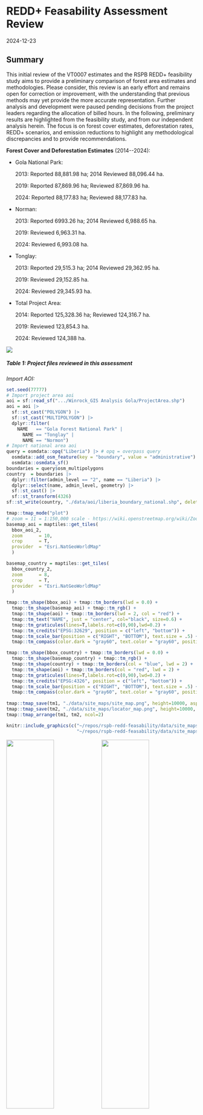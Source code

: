 REDD+ Feasability Assessment Review
================
2024-12-23

<style type="text/css">
#TOC::before {
  content: "";
  display: block;
  height: 80px;
  width: 210px;
  background-image: url(https://winrock.org/wp-content/uploads/2021/12/Winrock-logo-R.png);
  background-size: contain;
  background-position: 50% 50%;
  padding-top: 80px !important;
  background-repeat: no-repeat;
  }
</style>

## Summary

This initial review of the VT0007 estimates and the RSPB REDD+ feasibility study aims to provide a preliminary comparison of forest area estimates and methodologies. Please consider, this review is an early effort and remains open for correction or improvement, with the understanding that previous methods may yet provide the more accurate representation. Further analysis and development were paused pending decisions from the project leaders regarding the allocation of billed hours. In the following, preliminary results are highlighted from the feasibility study, and from our independent analysis herein. The focus is on forest cover estimates, deforestation rates, REDD+ scenarios, and emission reductions to highlight any methodological discrepancies and to provide recommendations.

**Forest Cover and Deforestation Estimates** (2014--2024):

-   Gola National Park:

    2013: Reported 88,881.98 ha; 2014 Reviewed 88,096.44 ha.

    2019: Reported 87,869.96 ha; Reviewed 87,869.96 ha.

    2024: Reported 88,177.83 ha; Reviewed 88,177.83 ha.

-   Norman:

    2013: Reported 6993.26 ha; 2014 Reviewed 6,988.65 ha.

    2019: Reviewed 6,963.31 ha.

    2024: Reviewed 6,993.08 ha.

-   Tonglay:

    2013: Reported 29,515.3 ha; 2014 Reviewed 29,362.95 ha.

    2019: Reviewed 29,152.85 ha.

    2024: Reviewed 29,345.93 ha.

-   Total Project Area:

    2014: Reported 125,328.36 ha; Reviewed 124,316.7 ha.

    2019: Reviewed 123,854.3 ha.

    2024: Reviewed 124,388 ha.


![](data/tables/Table%201%20Project%20files%20reviewed.png)

##### Table 1: Project files reviewed in this assessment

*Import AOI:*

``` r
set.seed(77777)
# Import project area aoi
aoi = sf::read_sf(".../Winrock_GIS Analysis Gola/ProjectArea.shp") 
aoi = aoi |>
  sf::st_cast("POLYGON") |>
  sf::st_cast("MULTIPOLYGON") |>
  dplyr::filter(
    NAME   == "Gola Forest National Park" | 
      NAME == "Tonglay" |
      NAME == "Normon")
# Import national area aoi
query = osmdata::opq("Liberia") |> # opq = overpass query
  osmdata::add_osm_feature(key = "boundary", value = "administrative") |>
  osmdata::osmdata_sf()
boundaries = query$osm_multipolygons
country  = boundaries |>
  dplyr::filter(admin_level == "2", name == "Liberia") |>
  dplyr::select(name, admin_level, geometry) |>
  sf::st_cast() |> 
  sf::st_transform(4326)
sf::st_write(country, "./data/aoi/liberia_boundary_national.shp", delete_layer=T)
```

``` r
tmap::tmap_mode("plot")
# zoom = 11 = 1:150,000 scale - https://wiki.openstreetmap.org/wiki/Zoom_levels
basemap_aoi = maptiles::get_tiles(
  bbox_aoi_2, 
  zoom      = 10, 
  crop      = T,
  provider  = "Esri.NatGeoWorldMap"
  )

basemap_country = maptiles::get_tiles(
  bbox_country_2, 
  zoom      = 8, 
  crop      = T,
  provider  = "Esri.NatGeoWorldMap"
  )

tmap::tm_shape(bbox_aoi) + tmap::tm_borders(lwd = 0.0) +
  tmap::tm_shape(basemap_aoi) + tmap::tm_rgb() + 
  tmap::tm_shape(aoi) + tmap::tm_borders(lwd = 2, col = "red") +
  tmap::tm_text("NAME", just = "center", col="black", size=0.6) +
  tmap::tm_graticules(lines=T,labels.rot=c(0,90),lwd=0.2) +
  tmap::tm_credits("EPSG:32629", position = c("left", "bottom")) +
  tmap::tm_scale_bar(position = c("RIGHT", "BOTTOM"), text.size = .5) + 
  tmap::tm_compass(color.dark = "gray60", text.color = "gray60", position = c("left", "top")) -> tm1

tmap::tm_shape(bbox_country) + tmap::tm_borders(lwd = 0.0) +
  tmap::tm_shape(basemap_country) + tmap::tm_rgb() + 
  tmap::tm_shape(country) + tmap::tm_borders(col = "blue", lwd = 2) +
  tmap::tm_shape(aoi) + tmap::tm_borders(col = "red", lwd = 2) +
  tmap::tm_graticules(lines=T,labels.rot=c(0,90),lwd=0.2) +
  tmap::tm_credits("EPSG:4326", position = c("left", "bottom")) +
  tmap::tm_scale_bar(position = c("RIGHT", "BOTTOM"), text.size = .5) + 
  tmap::tm_compass(color.dark = "gray60", text.color = "gray60", position = c("left", "top")) -> tm2
                   
tmap::tmap_save(tm1, "./data/site_maps/site_map.png", height=10000, asp=0, dpi=2400)
tmap::tmap_save(tm2, "./data/site_maps/locator_map.png", height=10000, asp=0, dpi=2400)
tmap::tmap_arrange(tm1, tm2, ncol=2)
```

``` r
knitr::include_graphics(c("~/repos/rspb-redd-feasability/data/site_maps/site_map.png",
                          "~/repos/rspb-redd-feasability/data/site_maps/locator_map.png"))
```

<img src="data/site_maps/site_map.png" width="50%" /><img src="data/site_maps/locator_map.png" width="50%" />

## Area check

In Liberia, the official definition of forest land is provided by the
Forestry Development Authority (Liberia 2019), including areas of land
that meet the following criteria:

- Canopy cover of minimum 30%;
- Canopy height of minimum 5m or the capacity to reach it;
- Covering a minimum of 1 hectare of land.

``` r
aoi$area_m2 = round(as.numeric(sf::st_area(aoi) * 0.0001, 4))
aoi_select = aoi |>
  dplyr::select(NAME, DESIG, Areahav2, area_m2) |>
  dplyr::filter(
    NAME == "Gola Forest National Park" | 
      NAME == "Normon"  | 
      NAME == "Tonglay") |>
  sf::st_drop_geometry() |>
  janitor::adorn_totals() 
sf::st_transform(aoi, 4326)  
```

<div class="kable-table">

| WDPAID | WDPA_PID | NAME | ORIG_NAME | DESIG | DESIG_TYPE | IUCN_CAT | INT_CRIT | MARINE | REP_M_AREA | GIS_M_AREA | REP_AREA | GIS_AREA | STATUS | STATUS_YR | GOV_TYPE | MANG_AUTH | MANG_PLAN | VERIF | METADATAID | SUB_LOC | PARENT_ISO | ISO3 | Comments | Landscape | Shape_Leng | Shape_Area | Areaha | Areahav2 | geometry | area_m2 |
|---:|:---|:---|:---|:---|:---|:---|:---|:---|---:|---:|---:|---:|:---|---:|:---|:---|:---|:---|---:|:---|:---|:---|:---|:---|---:|---:|---:|---:|:---|---:|
| 9171 | 9171 | Gola Forest National Park | Gola Forest National Park | National Park | National | Not Reported | Not Applicable | 0 | 0 | 0 | 979.7499 | 985.92079 | Designated | 2003 | Federal or national ministry or agency | Department of Forest Conservation, Forestry Development Authority | Not Reported | State Verified | 876 | LR-CM | LBR | LBR | NA | Greater Gola Landscape | 190094.38 | 888197849 | 88801.80 | 88801.80 | POLYGON Z ((-10.67501 7.684… | 88820 |
| 555512165 | 555512165 | Foya | Foya | National Park | National | Not Reported | Not Applicable | 0 | 0 | 0 | 1646.2805 | 1657.40012 | Proposed | 2003 | Federal or national ministry or agency | Department of Forest Conservation, Forestry Development Authority | Not Reported | State Verified | 876 | LR-LO | LBR | LBR | NA | Greater Gola Landscape | 298027.78 | 1646202887 | 164664.00 | 164664.00 | POLYGON Z ((-10.32469 8.084… | 164620 |
| 0 | NA | Lower Sokpo | Lower Sokpo | Community Forest | National | Not Reported | Not Applicable | 0 | 0 | 0 | 144.0000 | 144.76678 | Active | 0 | Not Reported | Not Reported | Not Reported | Not Reported | 0 | LR-CM | LBR | LBR | Boundaries agreed. Gov. in place | Greater Gola Landscape | 60680.00 | 144766777 | 14469.80 | 14469.80 | POLYGON Z ((-11.01024 7.441… | 14477 |
| 0 | NA | Upper Sokpo | Upper Sokpo | Community Forest | National | Not Reported | Not Applicable | 0 | 0 | 0 | 108.0000 | 110.81576 | Active | 0 | Not Reported | Not Reported | Not Reported | Not Reported | 0 | LR-CM | LBR | LBR | Boundaries agreed. Gov. in place | Greater Gola Landscape | 60269.62 | 110815762 | 11078.70 | 11078.70 | POLYGON Z ((-10.78275 7.400… | 11082 |
| 0 | NA | Maima | Maima | Community Forest | National | Not Reported | Not Applicable | 0 | 0 | 0 | 450.0000 | 448.18335 | Active | 0 | Not Reported | Not Reported | Not Reported | Not Reported | 0 | LR-GP | LBR | LBR | Initial discussion held | Greater Gola Landscape | 90084.36 | 448183347 | 44821.40 | 44821.40 | POLYGON Z ((-10.55219 7.570… | 44818 |
| 0 | NA | Tonglay | Tonglay | Community Forest | National | Not Reported | Not Applicable | 0 | 0 | 0 | 296.0000 | 295.15312 | Active | 2020 | Not Reported | Not Reported | Not Reported | Not Reported | 0 | LR-GP | LBR | LBR | Step 8 completed. 9 for November | Greater Gola Landscape | 92691.50 | 295153117 | 29516.10 | 29516.10 | POLYGON Z ((-10.61658 7.771… | 29515 |
| 0 | NA | Zue | Zue | Community Forest | National | Not Reported | Not Applicable | 0 | 0 | 0 | 400.0000 | 399.60614 | Active | 0 | Not Reported | Not Reported | Not Reported | Not Reported | 0 | LR-GP | LBR | LBR | Initial discussion held | Greater Gola Landscape | 89297.00 | 399606142 | 39969.30 | 39969.30 | POLYGON Z ((-10.29816 7.673… | 39961 |
| 0 | NA | Normon | Normon | Community Forest | National | Not Reported | Not Applicable | 0 | 0 | 0 | 69.0000 | 69.93261 | Active | 2020 | Not Reported | Not Reported | Not Reported | Not Reported | 0 | LR-GP | LBR | LBR | Step 9 | Greater Gola Landscape | 48777.43 | 69932611 | 6993.87 | 6993.87 | POLYGON Z ((-10.49054 7.712… | 6993 |

</div>

``` r
sf::st_transform(country, 4326) 
```

<div class="kable-table">

| name    | admn_lv | geometry                     |
|:--------|:--------|:-----------------------------|
| Liberia | 2       | POLYGON ((-11.60808 6.755, … |

</div>

``` r
slivers = aoi |> dplyr::filter(as.numeric(area_m2) < 1)  # no artefacts found
aoi_select
```

<div class="kable-table">

| NAME                      | DESIG            |  Areahav2 | area_m2 |
|:--------------------------|:-----------------|----------:|--------:|
| Gola Forest National Park | National Park    |  88801.80 |   88820 |
| Tonglay                   | Community Forest |  29516.10 |   29515 |
| Normon                    | Community Forest |   6993.87 |    6993 |
| Total                     | \-               | 125311.77 |  125328 |

</div>

##### Table 2: Count per class of filtered training samples

Results indicate the spatial dataset is free from topological errors,
and forest ‘islands’ and spatial artefacts smaller than approved area
definition. Results also match Areahav2 values derived previously and
reported in ER_Workbook_Gola_Liberia.xlsx

## Activity data check

This section documents inputs and procedures used to derive national and
project-level deforestation maps. This follows three main steps:

- Compare land cover training samples for Liberia;
- Classify & assess accuracy of forest cover maps for 2014, 2019, and
  2024;
- Spatially map deforestation risk & compare with Liberia’s submitted
  FREL estimates.

***Training samples***

Training samples for the country and project area were extracted from
two gold standard global land cover time series datasets: the GLanCE
dataset (Stanimirova et al. 2023) and TimeSpec4LULC dataset. Both
training datasets were processed with continuous change and class
migration algorithms. While Verra is yet to establish requirements for
addressing feature class migration in classification of baseline
activity data (Verra 2023, 2024, 2021), we may recommend incorporating
this remote sensing best practice or showcase its improvements to
accuracy metrics, as follows.

![](data/tables/Table%202%20Training%20samples%20class%20conversions.png)

##### Table 3: Class conversions of training samples

Level-1 classes in the GLanCE and TimeSpec4LULC datasets were recoded
below to match class labels cited in the “Lookups” sheet of
“ER_Workbook_Gola_Liberia.xlsx”, and the report titled “Liberia’s Forest
Reference Emission Level Submission to the UNFCCC (Woodcock et al.,
n.d.; Liberia 2019).

``` r
# import & tidy samples
samples_raw = read.csv("./data/training_samples/glance_training.csv")
samples_clean = samples_raw |>
  dplyr::select(Lon, Lat, Glance_Class_ID_level1, Start_Year, End_Year)|>
  dplyr::rename(longitude = Lon) |>
  dplyr::rename(latitude = Lat) |>
  dplyr::rename(label_old = Glance_Class_ID_level1) |>
  dplyr::mutate(start_date = as.Date(paste(Start_Year,"01","01",sep = "-")))|>
  dplyr::mutate(end_date = as.Date(paste(End_Year, "01", "01", sep = "-")))|>
  dplyr::select(longitude, latitude, start_date, end_date, label_old)|>
  dplyr::mutate(code = case_when(
    label_old == '4' ~ 0, 
    label_old == '7' ~ 1, 
    label_old == '6' ~ 2, 
    label_old == '5' ~ 3, 
    label_old == '1' ~ 4, 
    label_old == '3' ~ 99, 
    label_old == '2' ~ 88)
    ) |>
  dplyr::mutate(label = case_when(
    code == '0'  ~ "Bareground", 
    code == '1'  ~ "Regrowth", 
    code == '2'  ~ "Farmbush", 
    code == '3'  ~ "Forest", 
    code == '4'  ~ "Water", 
    code == '99' ~ "Urban", 
    code == '88' ~ "Snow")
    ) |> 
  dplyr::mutate(label = as.factor(label)) |>
  dplyr::mutate(id = row_number()) |> 
  dplyr::select(-label_old) |>
  dplyr::select(-code)
# filter to project
samples_sf       = sf::st_as_sf(samples_clean, crs = 4326, coords = c("longitude", "latitude"))
samples_clipped  = sf::st_intersection(samples_sf, country) # n = 364
samples_country  = samples_sf[samples_clipped, ] |> sf::st_transform(4326)
samples          = sf::st_crop(samples_country, st_bbox(country))
sf::st_write(samples, "./data/training_samples/glance_spatial_clip.shp", delete_dsn = T)
write.csv(samples, "./data/training_samples/glance_spatial_clip.csv", row.names = F)
dplyr::count(samples, label)
```

    Reading layer `glance_spatial_clip' from data source 
      `/Users/seamus/repos/rspb-redd-feasability/data/training_samples/glance_spatial_clip.shp' 
      using driver `ESRI Shapefile'
    Simple feature collection with 364 features and 4 fields
    Geometry type: POINT
    Dimension:     XY
    Bounding box:  xmin: -11.41444 ymin: 4.608361 xmax: -7.579165 ymax: 8.353939
    Geodetic CRS:  WGS 84

<div class="kable-table">

| label    |   n | geometry                     |
|:---------|----:|:-----------------------------|
| Farmbush |   4 | MULTIPOINT ((-11.35816 6.81… |
| Forest   | 311 | MULTIPOINT ((-11.41444 6.96… |
| Regrowth |   9 | MULTIPOINT ((-9.780878 6.16… |
| Urban    |  37 | MULTIPOINT ((-10.78342 6.36… |
| Water    |   3 | MULTIPOINT ((-11.26555 6.76… |

</div>

<!--html_preserve-->

<div id="htmlwidget-202c17325589e954a507"
class="leaflet html-widget html-fill-item"
style="width:672px;height:480px;">

</div>

<script type="application/json" data-for="htmlwidget-202c17325589e954a507">{"x":{"options":{"crs":{"crsClass":"L.CRS.EPSG3857","code":null,"proj4def":null,"projectedBounds":null,"options":{}}},"calls":[{"method":"addTiles","args":["https://{s}.tile.openstreetmap.org/{z}/{x}/{y}.png",null,null,{"minZoom":0,"maxZoom":18,"tileSize":256,"subdomains":"abc","errorTileUrl":"","tms":false,"noWrap":false,"zoomOffset":0,"zoomReverse":false,"opacity":1,"zIndex":1,"detectRetina":false,"attribution":"&copy; <a href=\"https://openstreetmap.org/copyright/\">OpenStreetMap<\/a>,  <a href=\"https://opendatacommons.org/licenses/odbl/\">ODbL<\/a>"}]},{"method":"addCircleMarkers","args":[[6.76552648,7.58074826,6.15910658,6.14263466,6.15919576,6.15193634,6.1518427,5.40545161,5.39269858,5.38654502,5.40237483,5.39034418,5.39803167,5.39423251,5.39061618,5.40536243,5.39821449,6.12269802,6.12667553,6.11925559,6.11861348,5.49693453,5.49421894,5.49186899,5.51258151,5.49050896,5.49313537,5.50462202,5.51194832,5.495574474334717,5.49801809,5.35977258,5.36058414,5.3646553,5.36094532,5.3619397,5.36555603,5.36619369,6.25830374,6.24726746,6.2396647,6.24110944,6.2406457,6.24636226,5.90058573,5.91288839,5.90962879,5.90845605,5.89552019,5.90085774,5.9001309,5.91162201,5.40453304,5.4203673,5.40453304,5.42199042,5.40435467,5.41783008,5.41185934,5.42045649,5.41194852,5.91755261,5.91737425,5.91258071,5.90199927,5.90289555,5.90362238,5.91810108,5.90009523,5.92008538,5.91088626,5.90645837,5.92309973,5.92364374,5.90139283,5.92400493,5.91893939,5.91514024,5.92364374,5.9153186,5.86591176,5.868721008300781,5.85695343,6.13572751,6.15137004,6.14566684,6.14341054,6.13998149,6.13463503,6.14114532,6.14613059,6.14965774,6.14522093,6.16789546,6.16634816,6.17251063,6.17667097,6.16607615,6.18435846,6.16834583,5.64031692,5.63887217,5.63787334,5.62846909,5.62512031,5.63081904,5.634256839752197,5.64167249,5.64384407,5.62810344,6.04712517,6.04974712,6.04721435,6.04649198,6.03246811,6.03165655,6.03246811,6.03310576,6.03916568,6.05273472,5.79455723,5.79935076,5.80043878,5.78533135,5.79320166,5.80378757,5.79609562,5.80016678,5.80170517,5.44694801,5.4599775,5.44142764,5.45065352,5.46214016,5.441606044769287,5.44151682,5.46097188,5.45400676,5.98154071,5.97845947,5.96859594,5.97194919,5.976930141448975,5.96787803,5.98452385,5.9745756,5.98488058,5.98488058,5.72146364,5.72861158,5.71983607,5.73249992,5.73268274,5.71856969,5.72164647,5.86161319,5.86584488,5.86378031,5.866322040557861,5.85616417,5.85797902,5.8661258,5.86912232,6.24107377,6.22777673,6.22968077,6.23935702,6.22633198,6.23673061,6.223888397216797,6.24044058,6.22813792,6.24550612,5.95151759,5.97142747,5.96065874,5.97088346,5.97088792,5.97006299,5.97124911,5.97133829,5.96165312,5.96265642,5.61842274,5.61787873,5.61597915,5.63678531,5.63741851,5.62312263,5.61778508,5.63660695,5.63144777,5.94226941,5.92255126,5.94055266,5.92499485,5.94145339,5.9305063,5.93946463,5.92471839,5.93195997,5.92236844,6.75416469,6.87083261,4.62916671,7.12083211,4.67916661,4.86249809,7.04239207,6.52084223,6.98705016,6.22330425,6.15248035,6.15058523,6.14100708,6.15041133,6.09880615,6.09717858,6.09475283,6.09754423,6.09672821,6.09717858,6.09727668,6.09695562,6.09641161,6.09659444,6.10454056,6.10471892,6.16896119,6.16923319,6.16941602,6.168327808380127,6.35923103,7.24792095,6.81996319,6.28906262,6.36371243,6.27477566,6.36991058,6.78088809,7.31556552,5.89344225,6.06160833,6.35643517,6.26642376,6.31467123,6.41105916,7.02908165,8.29317883,6.198168277740479,6.86937895,6.96636885,7.36882948,6.14892199,5.31403112,7.14896012,6.44492158,7.39564205,7.53826194,6.8531389,7.2431185,7.67714956,7.09454125,7.53341936,7.62390789,7.45209873,7.45737831,7.36360787,7.387579917907715,7.46897197,6.59263822,6.92740077,7.45769936,7.23328172,8.104750599999999,8.3433125,7.28563157,7.04912977,7.32431873,6.65272906,6.28901803,6.66768043,6.90283112,7.67884848,6.87475216,7.27909007,6.43538802,6.97521125,7.10559982,7.35181801,6.84897856,6.59857774,5.90459001,6.10334106,8.35393854,7.95756905,7.21597149,6.70061981,7.11560159,6.58190962,6.33962882,6.50796881,7.22946027,6.95514975,7.51172137,7.29379173,7.19248987,6.51253938,6.5353789,6.43063016,6.35801816,6.9547306,5.53452921,5.45347167,7.05279069,6.340449333190918,7.38774053,7.45992891,7.06260071,7.36688085,5.11615851,6.16493016,4.60836054,6.38348854,6.22395082,6.66270853,7.04925016,6.47349104,6.90441856,6.39934064,7.41061125,8.06560861,7.36602024,7.73707096,7.74115104,4.99088007,7.01293079,6.67584058,6.28030048,5.50508131,5.50508131,6.99066204,6.88152108,6.51550915,7.1688388,7.40743192,7.32372121,7.21549883,6.57637142,7.25036008,6.96906215,7.81175199,6.35352784,7.06888805,6.8107596,6.08751125,6.08896046,6.08896046,6.08651687,6.08877763,6.16814517,6.16796681,7.15148843,7.3047299],[-11.26554871,-8.52882894,-9.777247920000001,-9.78382064,-9.77770275,-9.85107726,-9.85216082,-9.158462930000001,-9.158819660000001,-9.15872602,-9.160268869999999,-9.161526329999999,-9.16207034,-9.16098678,-9.160803960000001,-9.15864129,-9.15909166,-9.60151029,-9.60250913,-9.606294910000001,-9.6109948,-8.976210549999999,-8.9747658,-8.97196995,-8.962668259999999,-8.974137069999999,-8.968897630000001,-8.976571740000001,-8.97792731,-8.984789859999999,-8.97991161,-9.14806877,-9.144010979999999,-9.155203330000001,-9.145995279999999,-9.16070586,-9.16332781,-9.142294229999999,-9.593345680000001,-9.591075897216797,-9.595584150000001,-9.59992731,-9.608783089999999,-9.5933323,-9.022268609999999,-9.007361830000001,-9.00935059,-9.014500849999999,-9.020012299999999,-9.006639460000001,-9.0168508,-9.002755580000001,-9.20910048,-9.20288004,-9.21325191,-9.2088374,-9.20214874,-9.208832940000001,-9.208832940000001,-9.19719022,-9.21370673,-9.20630463,-9.20115436,-9.20169392,-9.19735521,-9.214518289999999,-9.20448977,-9.196093279999999,-9.203406210000001,-9.212088079999999,-9.100418810000001,-9.09084066,-9.101596020000001,-9.095001220703123,-9.09309697,-9.094006630000001,-9.10737501,-9.104935879999999,-9.10349113,-9.10285794,-9.47837668,-9.477293120000001,-9.48342884,-9.4050423,-9.413461079999999,-9.416078580000001,-9.411918229999999,-9.3980861,-9.40955937,-9.41390253,-9.400801700000001,-9.404962039999999,-9.411918229999999,-9.76704996,-9.773916979999999,-9.765970859999999,-9.76543577,-9.772378590000001,-9.765805869999999,-9.767411149999999,-9.05440535,-9.04682042,-9.059823160000001,-9.04609804,-9.06199028,-9.06460777,-9.05531055,-9.05223823,-9.057116479999999,-9.05232741,-9.11128564,-9.10875733,-9.106496569999999,-9.098001979999999,-9.11254757,-9.10341979,-9.110197619999999,-9.095830400000001,-9.100985120000001,-9.09646805,-9.05044567,-9.071403439999999,-9.050717669999999,-9.060112953186035,-9.065981170000001,-9.05297844,-9.05704068,-9.05595712,-9.054962740000001,-9.237188359999999,-9.23954277,-9.25036946,-9.252897770000001,-9.252451860000001,-9.25154221,-9.252804129999999,-9.2413487,-9.23836556,-9.329121649999999,-9.33833415,-9.341763200000001,-9.3316455,-9.32703925,-9.334896179999999,-9.335087919999999,-9.327311249999999,-9.34177212,-9.341228109999999,-8.94711938,-8.96121014,-8.94495225,-8.94991969,-8.9613885,-8.96030494,-8.959221380000001,-9.698147929999999,-9.71405354,-9.700952709999999,-9.692373399999999,-9.714040170000001,-9.70979956,-9.704658220000001,-9.694727800000001,-9.10988102,-9.112226509999999,-9.104726299999999,-9.109158649999999,-9.10752662,-9.11792524,-9.11557084,-9.12145239,-9.120453550000001,-9.1217244,-9.30868559,-9.297943610000001,-9.302184219999999,-9.300561099999999,-9.2910766,-9.310050070000001,-9.29279335,-9.29550448,-9.305617720000001,-9.292427699999999,-9.07779333,-9.09070243,-9.08212758,-9.092240820000001,-9.09242364,-9.099014199999999,-9.093230739999999,-9.07869853,-9.08618982,-9.14523724,-9.137821750000001,-9.13430352,-9.130143179999999,-9.148759930000001,-9.152460980000001,-9.14595961,-9.152550160000001,-9.130326271057127,-9.146949530000001,-8.82916724,-8.887501200000001,-7.70416725,-8.32916824,-7.57916527,-8.687501599999999,-10.91048833,-10.62631873,-9.46316668,-10.59100265,-9.79043349,-9.78745035,-9.78219307,-9.78437357,-9.75176862,-9.75212535,-9.74100881,-9.75113543,-9.75122461,-9.75140298,-9.747697459999999,-9.78213064,-9.78221982,-9.781764989999999,-9.79253372,-9.79280573,-9.7793437,-9.778888869999999,-9.778888869999999,-9.77997244,-10.73491122,-8.656840819999999,-9.67256607,-10.77263968,-10.63304306,-10.67104352,-10.78342178,-8.991549859999999,-10.51069424,-10.00916577,-8.128901089999999,-10.72979217,-10.69044507,-10.69312944,-10.32147229,-11.25993024,-9.57731967,-8.664118070000001,-10.01477978,-10.40702014,-8.797271289999999,-8.5618798,-9.066248720000001,-9.09027882,-9.15050789,-8.7117814,-10.69911802,-10.3619208,-9.951210830000001,-10.62989939,-10.63010897,-10.37342974,-10.13778854,-10.15810866,-10.15595938,-10.21591199,-9.46342085,-9.52930853,-10.59617967,-10.81278942,-10.42750971,-9.028422170000001,-9.563648069999999,-9.728010530000001,-8.790431030000001,-8.446942010000001,-9.59368903,-9.70001184,-9.61782168,-10.44704058,-10.87148903,-10.43204016,-9.35716047,-9.59157096,-10.56369066,-10.87611757,-9.17311954498291,-9.58487785,-8.64312908,-9.30395002,-8.78920031,-8.97642905,-10.19159205,-10.4201299,-9.33791053,-8.93632835,-8.416771730000001,-9.59326096,-8.51777929,-8.92704005,-9.327627850000001,-11.2279897,-10.82997926,-9.84558811,-10.30211979,-9.97585183,-10.63868828,-10.26374923,-8.56244165,-10.97892215,-9.34697143,-9.334940769999999,-9.57892049,-9.79829934,-10.89629055,-10.91990149,-10.11696910858154,-10.94312895,-7.74758106,-9.81589941,-7.78736962,-10.01036973,-8.24465043,-9.9560222,-9.632701709999999,-9.276517630000001,-11.03813901,-9.990321610000001,-10.15673972,-9.75287002,-10.13142094,-9.849779659999999,-9.56115097,-8.67561809,-8.290869020000001,-8.82303151,-8.42419168,-9.27996898,-9.27996898,-8.46164813,-10.19420955,-10.56735158,-10.30424232,-10.45211057,-10.95948939,-9.449000119999999,-9.53205979,-10.43278929,-11.41443809,-9.47039043,-10.42152114,-9.27851085,-11.35815978,-9.74343902,-9.74281029,-9.74334984,-9.74271665,-9.74280583,-9.780877630000001,-9.780155260000001,-9.27934024,-9.23130235],10,null,null,{"interactive":true,"className":"","stroke":true,"color":"#03F","weight":5,"opacity":0.5,"fill":true,"fillColor":"#03F","fillOpacity":0.2},null,null,null,null,["Water","Urban","Forest","Forest","Forest","Forest","Forest","Forest","Forest","Forest","Forest","Forest","Forest","Forest","Forest","Forest","Forest","Forest","Forest","Forest","Forest","Forest","Forest","Forest","Forest","Forest","Forest","Forest","Forest","Forest","Forest","Forest","Forest","Forest","Forest","Forest","Forest","Forest","Forest","Forest","Forest","Forest","Forest","Forest","Forest","Forest","Forest","Forest","Forest","Forest","Forest","Forest","Forest","Forest","Forest","Forest","Forest","Forest","Forest","Forest","Forest","Forest","Forest","Forest","Forest","Forest","Forest","Forest","Forest","Forest","Forest","Forest","Forest","Forest","Forest","Forest","Forest","Forest","Forest","Forest","Forest","Forest","Forest","Forest","Forest","Forest","Forest","Forest","Forest","Forest","Forest","Forest","Forest","Forest","Forest","Forest","Forest","Forest","Forest","Forest","Forest","Forest","Forest","Forest","Forest","Forest","Forest","Forest","Forest","Forest","Forest","Forest","Forest","Forest","Forest","Forest","Forest","Forest","Forest","Forest","Forest","Forest","Forest","Forest","Forest","Forest","Forest","Forest","Forest","Forest","Forest","Forest","Forest","Forest","Forest","Forest","Forest","Forest","Forest","Forest","Forest","Forest","Forest","Forest","Forest","Forest","Forest","Forest","Forest","Forest","Forest","Forest","Forest","Forest","Forest","Forest","Forest","Forest","Forest","Forest","Forest","Forest","Forest","Forest","Forest","Forest","Forest","Forest","Forest","Forest","Forest","Forest","Forest","Forest","Forest","Forest","Forest","Forest","Forest","Forest","Forest","Forest","Forest","Forest","Forest","Forest","Forest","Forest","Forest","Forest","Forest","Forest","Forest","Forest","Forest","Forest","Forest","Forest","Forest","Forest","Forest","Forest","Forest","Forest","Forest","Forest","Forest","Forest","Water","Water","Urban","Urban","Urban","Urban","Urban","Urban","Urban","Urban","Urban","Urban","Urban","Urban","Urban","Urban","Urban","Urban","Urban","Urban","Urban","Urban","Urban","Urban","Urban","Urban","Urban","Urban","Urban","Urban","Urban","Urban","Urban","Urban","Urban","Urban","Urban","Urban","Forest","Forest","Forest","Forest","Forest","Forest","Forest","Forest","Forest","Forest","Forest","Forest","Forest","Forest","Forest","Forest","Forest","Forest","Forest","Forest","Forest","Forest","Forest","Forest","Forest","Forest","Forest","Forest","Forest","Forest","Forest","Forest","Forest","Forest","Forest","Forest","Forest","Forest","Forest","Forest","Forest","Forest","Forest","Forest","Forest","Forest","Forest","Forest","Forest","Forest","Forest","Forest","Forest","Forest","Forest","Forest","Forest","Forest","Forest","Forest","Forest","Forest","Forest","Forest","Forest","Forest","Forest","Forest","Forest","Forest","Forest","Forest","Forest","Forest","Forest","Forest","Forest","Forest","Forest","Forest","Forest","Forest","Forest","Forest","Forest","Forest","Forest","Forest","Forest","Forest","Forest","Forest","Forest","Forest","Forest","Forest","Forest","Forest","Forest","Forest","Forest","Forest","Forest","Forest","Forest","Farmbush","Farmbush","Farmbush","Farmbush","Regrowth","Regrowth","Regrowth","Regrowth","Regrowth","Regrowth","Regrowth","Regrowth","Regrowth"],{"permanent":true},null]}],"limits":{"lat":[4.60836054,8.35393854],"lng":[-11.41443809,-7.57916527]}},"evals":[],"jsHooks":[]}</script>

<!--/html_preserve-->

***Raster collection***

The dataset of STAC-formatted Landsat Collection-2-Level-2 was extracted
from the Google Earth Engine Catalog and processed using a cloudless and
pixel quality ranking mask before back-filling with median
normalization. This was implemented in a [Colab python runtime
here](https://drive.google.com/file/d/1Vn0KDzkFDaBhpdC803IbYVRuu5cHx0SO/view?usp=drive_link).
The collection of unclassified raster outputs was temporarily stored in
[Google Drive
folder](https://drive.google.com/drive/folders/1XMYYhBUAsvuZ02avsZHYHDTArqztLaFI?usp=drive_link)
and the consolidated, resampled and labelled full stack was stored
[here](https://drive.google.com/file/d/1Vn0KDzkFDaBhpdC803IbYVRuu5cHx0SO/view?usp=drive_link).

Landsat data was acquired instead of Sentinel imagery due to start date
of project’s 10-year baseline occurring before the launch of the
Sentinel 2 satellite. The following chunk provides an alternative
worflow, though less reliable, R-native workflow for acquiring,
aligning, and processing rasters for the extent of Liberia.

``` r
roi <- st_bbox(country) %>% st_as_sfc()
# cube assembly
cube_2024_mpc <- sits_cube(
  source      = "MPC",
  collection  = "LANDSAT-C2-L2",
  roi         = roi,
  bands       = c("BLUE", "GREEN", "NIR08", "RED", "SWIR16", "SWIR22", "CLOUD"),
  start_date  = "2024-01-01",
  end_date    = "2024-02-01"
  )
# cloud-mask & normalization
cube_2024_reg <- sits_regularize(
  cube        = cube_2024_mpc,
  res         = 30,
  period      = "P60D",
  multicores  = 16,
  output_dir  = "./data/cube_stac")
# Derive NDVI
cube_2024_spectral = sits::sits_apply(
  data        = cube_2024_reg,
  NDVI        = (NIR08 - RED) / (NIR08 + RED), 
  output_dir  = "./data/cube_stac",
  memsize     = 8,
  multicores  = 16,
  progress    = T
  )
# Sequence of raster stack
STACK = brick(NDVI_2014, NDVI_2019, NDVI_2024,
          BLUE_2014, BLUE_2019, BLUE_2024, 
          GREEN_2014, GREEN_2019, GREEN_2024,
          NIR08_2014, NIR08_2019, NIR08_2024, 
          RED_2014, RED_2019, RED_2024, 
          SWIR16_2014, SWIR16_2019, SWIR16_2024, 
          SWIR22_2014, SWIR22_2019, SWIR22_2024,
          DEM)
```

The processes above were repeated for three baseline years of 2014,
2019, and 2024, which were then saved as raster stacked and visualized
below.

``` r
# import
NDVI_2014=terra::rast("~/repos/rspb-redd-feasability/data/STACK/LANDSAT_TM-ETM-OLI_198055_NDVI_2014-01-04.tif")
NDVI_2019=terra::rast("~/repos/rspb-redd-feasability/data/STACK/LANDSAT_TM-ETM-OLI_198055_NDVI_2019-01-02.tif")
NDVI_2024=terra::rast("~/repos/rspb-redd-feasability/data/STACK/LANDSAT_TM-ETM-OLI_198055_NDVI_2024-01-16.tif")
STACK=raster::brick(
  "~/repos/rspb-redd-feasability/data/STACK/LANDSAT_TM-ETM-OLI_198055_STACK-&-DEM_2014-01-04_2024-01-16.tif")

# visualize
hist(NDVI_2014, main = "NDVI Distribution, 2014", col = "springgreen") 
hist(NDVI_2019, main = "NDVI Distribution, 2019", col = "springgreen")
hist(NDVI_2024, main = "NDVI Distribution, 2024", col = "springgreen")
plot(NDVI_2014,main="NDVI, 2014",xlim=c(-11.5,-7.5),ylim=c(4.1,8.6),border="gray")
plot(st_geometry(samples), add=T)
plot(NDVI_2019,main="NDVI, 2014",xlim=c(-11.5,-7.5),ylim=c(4.1,8.6),border="gray")
plot(st_geometry(samples), add=T)
plot(NDVI_2024,main="NDVI, 2014",xlim=c(-11.5,-7.5),ylim=c(4.1,8.6),border="gray")
plot(st_geometry(samples), add=T)
```

<img src="rspb-gola-redd-review_files/figure-gfm/unnamed-chunk-13-1.png" width="33%" /><img src="rspb-gola-redd-review_files/figure-gfm/unnamed-chunk-13-2.png" width="33%" /><img src="rspb-gola-redd-review_files/figure-gfm/unnamed-chunk-13-3.png" width="33%" /><img src="rspb-gola-redd-review_files/figure-gfm/unnamed-chunk-13-4.png" width="33%" /><img src="rspb-gola-redd-review_files/figure-gfm/unnamed-chunk-13-5.png" width="33%" /><img src="rspb-gola-redd-review_files/figure-gfm/unnamed-chunk-13-6.png" width="33%" />

***Image classification***

We trained a Random Forest model fitted with 500 decision trees.
Training/test split partitioned the dataset using a 70:30 ratio.
Accuracy assessments were reported using a confusion matrix for full
model and cross-validation estimates. Uncertainty metrics were used to
select best subset of variables according to magnitude and performance.
Models were then calibrated in number regression trees and architecture
rules, with cross-validation reported to assess internal bias from true
population estimates before and to improve uncertainty of final model
deployment.

``` r
# extract yearly layers
STACK_2014=subset(STACK, c("NDVI_2014","BLUE_2014","GREEN_2014","NIR08_2014",
                           "RED_2014","SWIR16_2014","SWIR22_2014","DEM"))
# extract signatures
signatures_2014 = raster::extract(STACK_2014, samples ,df=T) # watch for data formats
samples_signatures_2014 <- dplyr::inner_join(signatures_2014, samples, by=c("ID"="id"))
samples_signatures_2014$geometry <- NULL # set geometry to NULL for model training

# training-test split, p=0.7 -> 70% split
trainIndex_2014 <- caret::createDataPartition(samples_signatures_2014$ID,list=F,p=0.7)
trainData_2014  <- samples_signatures_2014[trainIndex_2014,]  
testData_2014   <- samples_signatures_2014[-trainIndex_2014,] 

# interpolate NAs with class-median-normalization (NAs -> missing cloud pixels)
trainData_2014 <- trainData_2014 |> group_by(label) |> mutate(across(where(is.numeric),
    ~ ifelse(is.na(.), median(., na.rm = TRUE), .))) |> ungroup()
testData_2014 <- testData_2014 |> group_by(label) |> mutate(across(where(is.numeric),
    ~ ifelse(is.na(.), median(., na.rm = TRUE), .))) |> ungroup()

# assign model variables
response  <- c("label")
predictors_2014 <- c(
  "NDVI_2014", "BLUE_2014", "GREEN_2014", "RED_2014", 
  "NIR08_2014", "SWIR16_2014", "SWIR22_2014", "DEM"
  )
# set training parameters
cv_regime <- caret::trainControl(
  method          = 'cv',
  number          = 10,
  savePredictions = T,
  verboseIter     = F
  )

# train classifier
rf_model_2014 <- caret::train(
  label~.,
  data = trainData_2014[, c(predictors_2014, "label")], # drop ID var
  trControl = cv_regime,
  method    = "rf", 
  metric    = 'Kappa', 
  ntree     = 500,
  tuneLength= 6,
  importance= T
  )
```

*Accuracy assessments (note that randomForest metrics change each run)*

Results indicated that the model performed well during cross-validation,
achieving a Kappa value of 0.753 and an Accuracy of 94.44% at an optimal
mtry of 11.

In the blind data test, the model exhibited similar performance,
achieving a Kappa Index of 0.753 and an Accuracy of 94.44%. This was
accompanied by a No Information Rate (NIR) of 86.11%, indicating the
model’s significant predictive power (ACC = 0.9444, 95% CI \[0.883,
0.9793\], NIR = 0.8611).

While further investigation is warranted, these results suggest a
moderate concordance between observed and predicted classes. Notably,
key classes such as `Forest` and `Urban` were predicted with robust
Sensitivity and Specificity (e.g., Forest: SE = 0.9892, SP = 0.7333).

However, the absence of predictions for the `Farmbush` and `Water`
classes points to potential issues with class imbalance or insufficient
representation in the training data. To address these model weaknesses,
we may recommend experimenting with weighted Random Forest or
alternative algorithms such as Gradient Boosting or Support Vector
Machines (SVM) may improve performance for underrepresented classes. The
decision to explore additional modeling strategies is left to the
discretion of project leaders.

``` r
rf_test_2014 <- predict(rf_model_2014, testData_2014)
print(rf_model_2014) # cv results
```

    Random Forest 

    256 samples
      8 predictor
      5 classes: 'Farmbush', 'Forest', 'Regrowth', 'Urban', 'Water' 

    No pre-processing
    Resampling: Cross-Validated (10 fold) 
    Summary of sample sizes: 230, 232, 229, 232, 229, 229, ... 
    Resampling results across tuning parameters:

      mtry  Accuracy   Kappa    
      2     0.9384858  0.7484736
      3     0.9425100  0.7731017
      4     0.9425100  0.7731017
      5     0.9425100  0.7809018
      6     0.9425100  0.7809018
      8     0.9497393  0.7882299

    Kappa was used to select the optimal model using the largest value.
    The final value used for the model was mtry = 8.

``` r
caret::confusionMatrix(rf_test_2014,testData_2014$label) # blind test results
```

    Confusion Matrix and Statistics

              Reference
    Prediction Farmbush Forest Regrowth Urban Water
      Farmbush        0      0        0     0     0
      Forest          1     92        0     2     1
      Regrowth        0      1        1     0     0
      Urban           1      0        0     9     0
      Water           0      0        0     0     0

    Overall Statistics
                                             
                   Accuracy : 0.9444         
                     95% CI : (0.883, 0.9793)
        No Information Rate : 0.8611         
        P-Value [Acc > NIR] : 0.004895       
                                             
                      Kappa : 0.753          
                                             
     Mcnemar's Test P-Value : NA             

    Statistics by Class:

                         Class: Farmbush Class: Forest Class: Regrowth Class: Urban
    Sensitivity                  0.00000        0.9892        1.000000      0.81818
    Specificity                  1.00000        0.7333        0.990654      0.98969
    Pos Pred Value                   NaN        0.9583        0.500000      0.90000
    Neg Pred Value               0.98148        0.9167        1.000000      0.97959
    Prevalence                   0.01852        0.8611        0.009259      0.10185
    Detection Rate               0.00000        0.8519        0.009259      0.08333
    Detection Prevalence         0.00000        0.8889        0.018519      0.09259
    Balanced Accuracy            0.50000        0.8613        0.995327      0.90394
                         Class: Water
    Sensitivity              0.000000
    Specificity              1.000000
    Pos Pred Value                NaN
    Neg Pred Value           0.990741
    Prevalence               0.009259
    Detection Rate           0.000000
    Detection Prevalence     0.000000
    Balanced Accuracy        0.500000

*Model calibration*

We employed recursive predictor subsetting to identify predictors of
greatest magnitude and non-informative features to enhance model
performance and reduce model complexity, respectively. This aims to
limit potential of multicolinearity, despite inherent robustness of
randomForest algorithms against such violations. The subsetted model was
evaluated on the test dataset. The confusion matrix and performance
metrics were summarized below.

``` r
index_feature_2014 <- createMultiFolds(trainData_2014$label, times=5) 
predictor_seq_2014 <-seq(from=1, to=length(predictors_2014),by=2)

subset_regime_2014 <- rfeControl(
  method="cv",
  number = 10,
  verbose=FALSE,
  functions=rfFuncs,
  index=index_feature_2014
  )

rf_model_subset_2014 <- caret::rfe(
  label~.,
  data = trainData_2014[, c(predictors_2014, "label")], 
  sizes = predictor_seq_2014,
  metric = "Kappa",
  ntree=500,
  method="rf",
  rfeControl = subset_regime_2014
  )

rf_subset_test_2014 <- predict(rf_model_subset_2014,testData_2014)
print(rf_model_subset_2014)
```


    Recursive feature selection

    Outer resampling method: Cross-Validated (10 fold) 

    Resampling performance over subset size:

     Variables Accuracy  Kappa AccuracySD KappaSD Selected
             1   0.9057 0.6353    0.04318  0.1587         
             3   0.9509 0.7992    0.03979  0.1645        *
             5   0.9439 0.7701    0.04098  0.1764         
             7   0.9400 0.7469    0.04705  0.2084         
             8   0.9384 0.7471    0.04514  0.1890         

    The top 3 variables (out of 3):
       SWIR16_2014, SWIR22_2014, NDVI_2014

``` r
caret::confusionMatrix(rf_subset_test_2014$pred,testData_2014$label)
```

    Confusion Matrix and Statistics

              Reference
    Prediction Farmbush Forest Regrowth Urban Water
      Farmbush        0      0        0     0     0
      Forest          0     92        0     1     0
      Regrowth        0      1        1     0     0
      Urban           2      0        0    10     0
      Water           0      0        0     0     1

    Overall Statistics
                                              
                   Accuracy : 0.963           
                     95% CI : (0.9079, 0.9898)
        No Information Rate : 0.8611          
        P-Value [Acc > NIR] : 0.0004509       
                                              
                      Kappa : 0.85            
                                              
     Mcnemar's Test P-Value : NA              

    Statistics by Class:

                         Class: Farmbush Class: Forest Class: Regrowth Class: Urban
    Sensitivity                  0.00000        0.9892        1.000000      0.90909
    Specificity                  1.00000        0.9333        0.990654      0.97938
    Pos Pred Value                   NaN        0.9892        0.500000      0.83333
    Neg Pred Value               0.98148        0.9333        1.000000      0.98958
    Prevalence                   0.01852        0.8611        0.009259      0.10185
    Detection Rate               0.00000        0.8519        0.009259      0.09259
    Detection Prevalence         0.00000        0.8611        0.018519      0.11111
    Balanced Accuracy            0.50000        0.9613        0.995327      0.94424
                         Class: Water
    Sensitivity              1.000000
    Specificity              1.000000
    Pos Pred Value           1.000000
    Neg Pred Value           1.000000
    Prevalence               0.009259
    Detection Rate           0.009259
    Detection Prevalence     0.009259
    Balanced Accuracy        1.000000

In summary, the subset model achieved an Accuracy of 96.30% and a Kappa
Index of 0.8456. These metrics closely align with the results of the
original model, suggesting minimal or no loss in predictive power
despite using fewer predictors. Similarly, high-performing classes of
`Forest` and `Urban` maintained sensitivity and specificity. For
example, `TreeCover` had a Sensitivity of 0.9892 and Specificity of
0.8667, while `Urban` had a Sensitivity of 0.90909 and Specificity of
0.98969. Given that the reduction in complexity offered by the subsetted
model does not provide significant benefits in this context, we
recommend proceeding with the original model to make spatial
predictions.

These modelling operations were repeated for 2019 and 2024 (see Appendix
II).

Spatial predictions were made using their respective models and outputs
of classified LULC rasters were saved in the same Google Drive folder
linked above in previous sections.

``` r
# predict lulc rasters
LULC_LIBERIA_2014 <- raster::predict(STACK_2014,rf_model_2014) 
raster::writeRaster(LULC_LIBERIA_2014,"./data/LULC/LULC_LIBERIA_2014-01-04.tif",
  format = "GTiff",overwrite = T)
LULC_LIBERIA_2019 <- raster::predict(STACK_2019,rf_model_2019) 
raster::writeRaster(LULC_LIBERIA_2019,"./data/LULC/LULC_LIBERIA_2019-01-02.tif",
  format = "GTiff",overwrite = T)
LULC_LIBERIA_2024 <- raster::predict(STACK_2024,rf_model_2024) 
raster::writeRaster(LULC_LIBERIA_2024,"./data/LULC/LULC_LIBERIA_2024-01-16.tif",
  format = "GTiff",overwrite = T)

# visualise
LULC_LIBERIA_2014 = raster::raster("~/repos/rspb-redd-feasability/data/LULC/LULC_LIBERIA_2014-01-04.tif")
LULC_LIBERIA_2019 = raster::raster("~/repos/rspb-redd-feasability/data/LULC/LULC_LIBERIA_2019-01-02.tif")
LULC_LIBERIA_2024 = raster::raster("~/repos/rspb-redd-feasability/data/LULC/LULC_LIBERIA_2024-01-16.tif")
terra::plot(LULC_LIBERIA_2014, main="Land Cover Classification, 2014")
terra::plot(LULC_LIBERIA_2019, main="Land Cover Classification, 2019")
terra::plot(LULC_LIBERIA_2024, main="Land Cover Classification, 2024")
```

<img src="rspb-gola-redd-review_files/figure-gfm/unnamed-chunk-19-1.png" width="33%" /><img src="rspb-gola-redd-review_files/figure-gfm/unnamed-chunk-19-2.png" width="33%" /><img src="rspb-gola-redd-review_files/figure-gfm/unnamed-chunk-19-3.png" width="33%" />

### Forest cover mapping

``` r
forest_class = 3
forest_2014 <- LULC_LIBERIA_2014 == forest_class
forest_2019 <- LULC_LIBERIA_2019 == forest_class
forest_2024 <- LULC_LIBERIA_2024 == forest_class
# Forest loss
forest_loss_2014_2019 <- forest_2014 & !forest_2019
forest_loss_2019_2024 <- forest_2019 & !forest_2024
forest_loss_2014_2024 <- forest_2014 & !forest_2024

terra::plot(forest_loss_2014_2019, main="Forest Loss 2014-2019")
terra::plot(forest_loss_2019_2024, main="Forest Loss 2019-2024")
terra::plot(forest_loss_2014_2024, main="Forest Loss 2014-2024")
terra::plot(forest_2014, main="Binary Forest Cover Map, 2014")
terra::plot(forest_2019, main="Binary Forest Cover Map, 2019")
terra::plot(forest_2024, main="Binary Forest Cover Map, 2024")

# Save the binary forest maps
raster::writeRaster(forest_2014, "~/repos/rspb-redd-feasability/data/LULC/forest_2014.tif",overwrite=T)
raster::writeRaster(forest_2019, "~/repos/rspb-redd-feasability/data/LULC/forest_2019.tif",overwrite=T)
raster::writeRaster(forest_2024, "~/repos/rspb-redd-feasability/data/LULC/forest_2024.tif",overwrite=T)
raster::writeRaster(forest_loss_2014_2019, "~/repos/rspb-redd-feasability/data/LULC/forest_loss_2014_2019.tif",overwrite=T)
raster::writeRaster(forest_loss_2019_2024, "~/repos/rspb-redd-feasability/data/LULC/forest_loss_2019_2024.tif",overwrite=T)
raster::writeRaster(forest_loss_2014_2024, "~/repos/rspb-redd-feasability/data/LULC/forest_loss_2014_2024.tif",overwrite=T)
```

<img src="rspb-gola-redd-review_files/figure-gfm/unnamed-chunk-21-1.png" width="33%" /><img src="rspb-gola-redd-review_files/figure-gfm/unnamed-chunk-21-2.png" width="33%" /><img src="rspb-gola-redd-review_files/figure-gfm/unnamed-chunk-21-3.png" width="33%" /><img src="rspb-gola-redd-review_files/figure-gfm/unnamed-chunk-21-4.png" width="33%" /><img src="rspb-gola-redd-review_files/figure-gfm/unnamed-chunk-21-5.png" width="33%" /><img src="rspb-gola-redd-review_files/figure-gfm/unnamed-chunk-21-6.png" width="33%" />
\### Forest loss mapping

    |---------|---------|---------|---------|=========================================                                          

    |---------|---------|---------|---------|=========================================                                          

    |---------|---------|---------|---------|=========================================                                          

    |---------|---------|---------|---------|=========================================                                          

    |---------|---------|---------|---------|=========================================                                          

    |---------|---------|---------|---------|=========================================                                          

    |---------|---------|---------|---------|=========================================                                          

    |---------|---------|---------|---------|=========================================                                          

    |---------|---------|---------|---------|=========================================                                          

    |---------|---------|---------|---------|=========================================                                          

``` r
# Calculate total number of forest pixels for each year
resolution <- res(forest_2014)[1]
forest_2014_estimate <- sum(forest_2014[], na.rm = TRUE) * resolution^2 / 10000
forest_2019_estimate <- sum(forest_2019[], na.rm = TRUE) * resolution^2 / 10000
forest_2024_estimate <- sum(forest_2024[], na.rm = TRUE) * resolution^2 / 10000
cat("Forest area in 2014:", forest_2014_estimate, "hectares\n")
```

    Forest area in 2014: 9146913 hectares

``` r
cat("Forest area in 2019:", forest_2019_estimate, "hectares\n")
```

    Forest area in 2019: 8675144 hectares

``` r
cat("Forest area in 2024:", forest_2024_estimate, "hectares\n")
```

    Forest area in 2024: 9112944 hectares

``` r
# Calculate forest area for each sub-region (in hectares) for all years
forest_2014_gola_estimate <- sum(forest_2014_gola[], na.rm = TRUE) * resolution^2 / 10000
forest_2014_tong_estimate <- sum(forest_2014_tong[], na.rm = TRUE) * resolution^2 / 10000
forest_2014_norm_estimate <- sum(forest_2014_norm[], na.rm = TRUE) * resolution^2 / 10000
forest_2014_project_estimate <- sum(forest_2014_project[], na.rm = TRUE) * resolution^2 / 10000
forest_2019_gola_estimate <- sum(forest_2019_gola[], na.rm = TRUE) * resolution^2 / 10000
forest_2019_tong_estimate <- sum(forest_2019_tong[], na.rm = TRUE) * resolution^2 / 10000
forest_2019_norm_estimate <- sum(forest_2019_norm[], na.rm = TRUE) * resolution^2 / 10000
forest_2019_project_estimate <- sum(forest_2019_project[], na.rm = TRUE) * resolution^2 / 10000
forest_2024_gola_estimate <- sum(forest_2024_gola[], na.rm = TRUE) * resolution^2 / 10000
forest_2024_tong_estimate <- sum(forest_2024_tong[], na.rm = TRUE) * resolution^2 / 10000
forest_2024_norm_estimate <- sum(forest_2024_norm[], na.rm = TRUE) * resolution^2 / 10000
forest_2024_project_estimate <- sum(forest_2024_project[], na.rm = TRUE) * resolution^2 / 10000

# Calculate forest loss for each sub-region (in hectares) for all periods
forest_loss_2014_2019_gola_estimate <- sum(forest_loss_2014_2019_gola[],na.rm=T)*resolution^2/10000
forest_loss_2014_2019_tong_estimate <- sum(forest_loss_2014_2019_tong[],na.rm=T)*resolution^2/10000
forest_loss_2014_2019_norm_estimate <- sum(forest_loss_2014_2019_norm[],na.rm=T)*resolution^2/10000
forest_loss_2014_2019_project_estimate <- sum(forest_loss_2014_2019_project[],na.rm=T)*resolution^2/10000
forest_loss_2019_2024_gola_estimate<- sum(forest_loss_2019_2024_gola[],na.rm=T)*resolution^2/10000
forest_loss_2019_2024_tong_estimate <- sum(forest_loss_2019_2024_tong[],na.rm=T)*resolution^2/10000
forest_loss_2019_2024_norm_estimate <- sum(forest_loss_2019_2024_norm[],na.rm=T)*resolution^2/10000
forest_loss_2019_2024_project_estimate <- sum(forest_loss_2019_2024_project[],na.rm=T)*resolution^2/10000
forest_loss_2014_2024_gola_estimate <- sum(forest_loss_2014_2024_gola[],na.rm=T)*resolution^2/10000
forest_loss_2014_2024_tong_estimate <- sum(forest_loss_2014_2024_tong[],na.rm=T)*resolution^2/10000
forest_loss_2014_2024_norm_estimate <- sum(forest_loss_2014_2024_norm[],na.rm=T)*resolution^2/10000
forest_loss_2014_2024_project_estimate <- sum(forest_loss_2014_2024_project[],na.rm=T)*resolution^2/10000

# Print out the forest area and loss estimates for each region and year
cat("Forest Area in Gola NP (2014):", forest_2014_gola_estimate, "hectares\n")
```

    Forest Area in Gola NP (2014): 88096.44 hectares

``` r
cat("Forest Area in Tonglay (2014):", forest_2014_norm_estimate, "hectares\n")
```

    Forest Area in Tonglay (2014): 6988.652 hectares

``` r
cat("Forest Area in Norman (2014):", forest_2014_tong_estimate, "hectares\n")
```

    Forest Area in Norman (2014): 29362.95 hectares

``` r
cat("Forest Area in Project (2014):", forest_2014_project_estimate, "hectares\n")
```

    Forest Area in Project (2014): 124316.7 hectares

``` r
cat("Forest Area in Gola NP (2019):", forest_2019_gola_estimate, "hectares\n")
```

    Forest Area in Gola NP (2019): 87869.96 hectares

``` r
cat("Forest Area in Tonglay (2019):", forest_2019_tong_estimate, "hectares\n")
```

    Forest Area in Tonglay (2019): 29152.85 hectares

``` r
cat("Forest Area in Norman (2019):", forest_2019_norm_estimate, "hectares\n")
```

    Forest Area in Norman (2019): 6963.308 hectares

``` r
cat("Forest Area in Project (2019):", forest_2019_project_estimate, "hectares\n")
```

    Forest Area in Project (2019): 123854.3 hectares

``` r
cat("Forest Area in Gola NP (2024):", forest_2024_gola_estimate, "hectares\n")
```

    Forest Area in Gola NP (2024): 88177.83 hectares

``` r
cat("Forest Area in Tonglay (2024):", forest_2024_tong_estimate, "hectares\n")
```

    Forest Area in Tonglay (2024): 29345.93 hectares

``` r
cat("Forest Area in Norman (2024):", forest_2024_norm_estimate, "hectares\n")
```

    Forest Area in Norman (2024): 6993.084 hectares

``` r
cat("Forest Area in Project (2024):", forest_2024_project_estimate, "hectares\n")
```

    Forest Area in Project (2024): 124388 hectares

``` r
cat("Forest Loss in Gola NP (2014-2019):", forest_loss_2014_2019_gola_estimate, "hectares\n")
```

    Forest Loss in Gola NP (2014-2019): 290.468 hectares

``` r
cat("Forest Loss in Tonglay (2014-2019):", forest_loss_2014_2019_tong_estimate, "hectares\n")
```

    Forest Loss in Tonglay (2014-2019): 235.4777 hectares

``` r
cat("Forest Loss in Norman (2014-2019):", forest_loss_2014_2019_norm_estimate, "hectares\n")
```

    Forest Loss in Norman (2014-2019): 30.12628 hectares

``` r
cat("Forest Loss in Project (2014-2019):", forest_loss_2014_2019_project_estimate, "hectares\n")
```

    Forest Loss in Project (2014-2019): 557.3676 hectares

``` r
cat("Forest Loss in Gola NP (2019-2024):", forest_loss_2019_2024_gola_estimate, "hectares\n")
```

    Forest Loss in Gola NP (2019-2024): 44.25972 hectares

``` r
cat("Forest Loss in Tonglay (2019-2024):", forest_loss_2019_2024_tong_estimate, "hectares\n")
```

    Forest Loss in Tonglay (2019-2024): 44.27696 hectares

``` r
cat("Forest Loss in Norman (2019-2024):", forest_loss_2019_2024_norm_estimate, "hectares\n")
```

    Forest Loss in Norman (2019-2024): 2.112028 hectares

``` r
cat("Forest Loss in Project (2019-2024):", forest_loss_2019_2024_project_estimate, "hectares\n")
```

    Forest Loss in Project (2019-2024): 91.06986 hectares

``` r
cat("Forest Loss in Gola NP (2014-2024):", forest_loss_2014_2024_gola_estimate, "hectares\n")
```

    Forest Loss in Gola NP (2014-2024): 54.93414 hectares

``` r
cat("Forest Loss in Tonglay (2014-2024):", forest_loss_2014_2024_tong_estimate, "hectares\n")
```

    Forest Loss in Tonglay (2014-2024): 60.44355 hectares

``` r
cat("Forest Loss in Norman (2014-2024):", forest_loss_2014_2024_norm_estimate, "hectares\n")
```

    Forest Loss in Norman (2014-2024): 4.31716 hectares

``` r
cat("Forest Loss in Project (2014-2024):", forest_loss_2014_2024_project_estimate, "hectares\n")
```

    Forest Loss in Project (2014-2024): 118.906 hectares

### Benchmarking & thresholding

In the following section, we calibrate NDVI thresholds to compare
outputs with unsupervised K-means clustering and the European Space
Agency’s Dynamic Global land cover dataset.

``` r
# thresholding
ndvi_float = ndvi_stack * 0.0001
ndvi_thresholds <- classify(
  ndvi_float, c(-1.0, 0.1, 0.4, 0.7, 1), 
  include.lowest=TRUE, 
  brackets=TRUE)
# kmeans clustering
ndvi_raster = raster::raster(ndvi_float)
nr = raster::getValues(ndvi_raster)
i <- !is.na(nr)
kmncluster <- kmeans(
  nr[i], 
  centers = 10, 
  iter.max = 500, 
  nstart = 5, 
  algorithm="Lloyd")
nr[i] <- kmncluster$cluster
kmeans <- setValues(ndvi_raster, nr)
writeRaster(kmeans, "./data/kmeans/NDVI_STACK_KMEANS.tif", overwrite=T)
writeRaster(ndvi_thresholds, "./data/thresholds/NDVI_STACK_THRESHOLDS.tif", overwrite=T)
```

### Appendix I: 2019 and 2024 classifiers

To run these, you may change eval=F to eval=T at the top of chunk in the
.Rmd or .R file saved in the OneDrive folder.

``` r
########################### 2019
# extract signatures
signatures_2019 = raster::extract(STACK_2019, samples ,df=T) # watch for data formats
samples_signatures_2019 <- dplyr::inner_join(signatures_2019, samples, by=c("ID"="id"))
samples_signatures_2019$geometry <- NULL # set geometry to NULL for model training

# training-test split, p=0.7 -> 70% split
trainIndex_2019 <- caret::createDataPartition(samples_signatures_2019$ID,list=F,p=0.7)
trainData_2019  <- samples_signatures_2019[trainIndex_2019,]  
testData_2019   <- samples_signatures_2019[-trainIndex_2019,] 

# interpolate NAs with class-median-normalization (NAs -> missing cloud pixels)
trainData_2019 <- trainData_2019 |> group_by(label) |> mutate(across(where(is.numeric),
    ~ ifelse(is.na(.), median(., na.rm = TRUE), .))) |> ungroup()
testData_2019 <- testData_2019 |> group_by(label) |> mutate(across(where(is.numeric),
    ~ ifelse(is.na(.), median(., na.rm = TRUE), .))) |> ungroup()

# assign model variables
response  <- c("label")
predictors_2019 <- c(
  "NDVI_2019", "BLUE_2019", "GREEN_2019", "RED_2019", 
  "NIR08_2019", "SWIR16_2019", "SWIR22_2019", "DEM"
  )

# train classifier
rf_model_2019 <- caret::train(
  label~.,
  data = trainData_2019[, c(predictors_2019, "label")], # drop ID var
  trControl = cv_regime,
  method    = "rf", 
  metric    = 'Kappa', 
  ntree     = 500,
  tuneLength= 6,
  importance= T
  )

rf_test_2019 <- predict(rf_model_2019, testData_2019)
print(rf_model_2019) # cv results
confusionMatrix(rf_test_2019,testData_2019$label) # blind test results

index_feature_2019 <- createMultiFolds(trainData_2019$label, times=5) 
predictor_seq_2019 <-seq(from=1, to=length(predictors_2019),by=2)

subset_regime_2019 <- rfeControl(
  method="cv",
  number = 10,
  verbose=FALSE,
  functions=rfFuncs,
  index=index_feature_2019
  )

rf_model_subset_2019 <- caret::rfe(
  label~.,
  data = trainData_2019[, c(predictors_2019, "label")], 
  sizes = predictor_seq_2019,
  metric = "Kappa",
  ntree=500,
  method="rf",
  rfeControl = subset_regime_2019
  )

rf_subset_test_2019 <- predict(rf_model_subset_2019,testData_2019)
print(rf_model_subset_2019)
confusionMatrix(rf_subset_test_2019$pred,testData_2019$label)

######################### 2024
# extract signatures
signatures_2024 = raster::extract(STACK_2024, samples ,df=T) # watch for data formats
samples_signatures_2024 <- dplyr::inner_join(signatures_2024, samples, by=c("ID"="id"))
samples_signatures_2024$geometry <- NULL # set geometry to NULL for model training

# training-test split, p=0.7 -> 70% split
trainIndex_2024 <- caret::createDataPartition(samples_signatures_2024$ID,list=F,p=0.7)
trainData_2024  <- samples_signatures_2024[trainIndex_2024,]  
testData_2024   <- samples_signatures_2024[-trainIndex_2024,] 

# interpolate NAs with class-median-normalization (NAs -> missing cloud pixels)
trainData_2024 <- trainData_2024 |> group_by(label) |> mutate(across(where(is.numeric),
    ~ ifelse(is.na(.), median(., na.rm = TRUE), .))) |> ungroup()
testData_2024 <- testData_2024 |> group_by(label) |> mutate(across(where(is.numeric),
    ~ ifelse(is.na(.), median(., na.rm = TRUE), .))) |> ungroup()
water_2014 <- trainData_2014[trainData_2014$label == "Water", ]
water_ids <- water_2014$ID
water_2024 <- samples_signatures_2024[samples_signatures_2024$ID %in% water_ids, ]
trainData_2024 <- rbind(trainData_2024, water_2024)
table(trainData_2024$label)

# assign model variables
response  <- c("label")
predictors_2024 <- c("NDVI_2024", "BLUE_2024", "GREEN_2024", "RED_2024", 
  "NIR08_2024", "SWIR16_2024", "SWIR22_2024", "DEM"
  )

# train classifier
rf_model_2024 <- caret::train(
  label~.,
  data = trainData_2024[, c(predictors_2024, "label")], # drop ID var
  trControl = cv_regime,
  method    = "rf", 
  metric    = 'Kappa', 
  ntree     = 500,
  tuneLength= 6,
  importance= T
  )

rf_test_2024 <- predict(rf_model_2024, testData_2024)
print(rf_model_2024) # cv results
confusionMatrix(rf_test_2024,testData_2024$label) # blind test results

index_feature_2024 <- createMultiFolds(trainData_2024$label, times=5) 
predictor_seq_2024 <-seq(from=1, to=length(predictors_2024),by=2)

subset_regime_2024 <- rfeControl(
  method="cv",
  number = 10,
  verbose=FALSE,
  functions=rfFuncs,
  index=index_feature_2024
  )

rf_model_subset_2024 <- caret::rfe(
  label~.,
  data = trainData_2024[, c(predictors_2024, "label")], 
  sizes = predictor_seq_2024,
  metric = "Kappa",
  ntree=500,
  method="rf",
  rfeControl = subset_regime_2024
  )

rf_subset_test_2024 <- predict(rf_model_subset_2024,testData_2024)
print(rf_model_subset_2024)
confusionMatrix(rf_subset_test_2024$pred,testData_2024$label)
```

<div id="refs" class="references csl-bib-body hanging-indent"
entry-spacing="0">

<div id="ref-governmentofliberiaLiberiasForestReference2019"
class="csl-entry">

Liberia, Government of. 2019. *Liberia’s Forest Reference Emission Level
Submission to the UNFCCC*. 1. Forestry Development Authority.

</div>

<div id="ref-stanimirovaGlobalLandCover2023" class="csl-entry">

Stanimirova, Radost, Katelyn Tarrio, Konrad Turlej, Kristina McAvoy,
Sophia Stonebrook, Kai-Ting Hu, Paulo Arévalo, et al. 2023. “A Global
Land Cover Training Dataset from 1984 to 2020.” *Scientific Data* 10
(1): 879. <https://doi.org/10.1038/s41597-023-02798-5>.

</div>

<div id="ref-verraVT0007UnplannedDeforestation2021" class="csl-entry">

Verra. 2021. *VT0007: Unplanned Deforestation Allocation Tool*. 0.1.
Verra.
<https://verra.org/wp-content/uploads/2024/02/VT0007-Unplanned-Deforestation-Allocation-v1.0.pdf>.

</div>

<div id="ref-verraVM0048ReducingEmissions2023a" class="csl-entry">

———. 2023. *VM0048: Reducing Emissions from Deforestation and Forest
Degradation*. 1.0. Verra.
<https://verra.org/wp-content/uploads/2023/11/VM0048-Reducing-Emissions-from-Deforestation-and-Forest-Degradation-v1.0-1-1.pdf>.

</div>

<div id="ref-verraVMD0055EstimationEmission2024" class="csl-entry">

———. 2024. *VMD0055: Estimation of Emission Reductions from Avoiding
Unplanned Deforestation*. VCS Module 1.1. Verra.
<https://verra.org/wp-content/uploads/2024/10/VMD0055-Estimation-of-Emission-Reductions-from-Avoiding-Unplanned-Deforestation-v1.1-CLEAN-2024.10.21.24.pdf>.

</div>

<div id="ref-woodcockGlobalLandCover" class="csl-entry">

Woodcock, Curtis, Pontus Olofsson, Thomas Loveland, Chris Barber, and
Zhe Zhu. n.d. “Global Land Cover Estimation (GLanCE) Product User Guide
Version 1.0 August 2022.”

</div>

</div>
